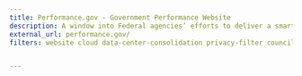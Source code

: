 ```yaml
---
title: Performance.gov - Government Performance Website
description: A window into Federal agencies’ efforts to deliver a smarter, leaner, and more effective government. The site informs the public of the progress underway to cut waste, streamline government, and improve performance.
external_url: performance.gov/
filters: website cloud data-center-consolidation privacy-filter council-operations cybersecurity accessibility fitara shared-services modernization it-spending current


---
```

